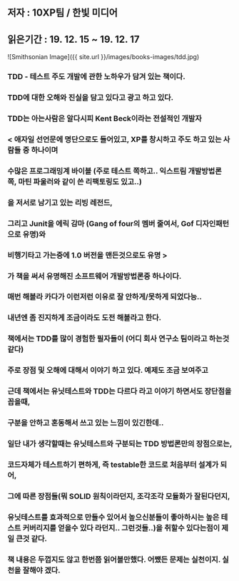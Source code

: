 ## 저자 : 10XP팀  / 한빛 미디어

## 읽은기간 : 19. 12. 15  ~ 19. 12. 17

![Smithsonian Image]({{ site.url }}/images/books-images/tdd.jpg)

### TDD - 테스트 주도 개발에 관한 노하우가 담겨 있는 책이다.

### TDD에 대한 오해와 진실을 담고 있다고 광고 하고 있다.

### TDD는 아는사람은 알다시피 Kent Beck이라는 전설적인 개발자

### < 애자일 선언문에 명단으로도 들어있고, XP를 창시하고 주도 하고 있는 사람들 중 하나이며

### 수많은 프로그래밍계 바이블 (주로 테스트 쪽하고.. 익스트림 개발방법론 쪽, 마틴 파울러와 같이 쓴 리팩토링도 있고..)

### 을 저서로 남기고 있는 리빙 레전드,

### 그리고 Junit을 에릭 감마 (Gang of four의 멤버 줄여서, Gof 디자인패턴으로 유명)와

### 비행기타고 가는중에 1.0 버전을 맨든것으로도 유명 >

### 가 책을 써서 유명해진 소프트웨어 개발방법론중 하나이다.

### 매번 해볼라 카다가 이런저런 이유로 잘 안하게/못하게 되었다능..

### 내년엔 좀 진지하게 조금이라도 도전 해볼라고 한다.

### 책에서는 TDD를 많이 경험한 필자들이 (어디 회사 연구소 팀이라고 하는것 같다)

### 주로 장점 및 오해에 대해서 이야기 하고 있다. 예제도 조금 보여주고

### 근데 책에서는 유닛테스트와 TDD는 다르다 라고 이야기 하면서도 장단점을 꼽을때,

### 구분을 안하고 혼동해서 쓰고 있는 느낌이 있긴한데..

### 일단 내가 생각할때는 유닛테스트와 구분되는 TDD 방법론만의 장점으로는,

### 코드자체가 테스트하기 편하게, 즉 testable한 코드로 처음부터 설계가 되어,

### 그에 따른 장점들(뭐 SOLID 원칙이라던지, 조각조각 모듈화가 잘된다던지,

### 유닛테스트를 효과적으로 만들수 있어서 높으신분들이 좋아하시는 높은 테스트 커버리지를 얻을수 있다 라던지.. 그런것들..)을 취할수 있다는점이 제일 큰것 같다.

### 책 내용은 두껍지도 않고 한번쯤 읽어볼만했다. 어쨌든 문제는 실천이지. 실천을 잘해야 겠다.

